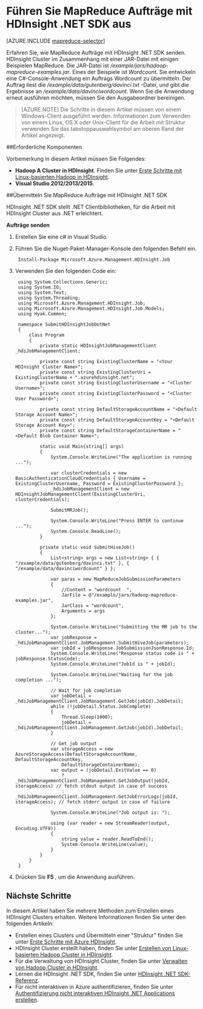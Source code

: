 <properties
    pageTitle="Übermitteln MapReduce Aufträge mit HDInsight .NET SDK | Microsoft Azure"
    description="Informationen Sie zum MapReduce Aufträge an Azure HDInsight Hadoop mit HDInsight .NET SDK zu übermitteln."
    editor="cgronlun"
    manager="jhubbard"
    services="hdinsight"
    documentationCenter=""
    tags="azure-portal"
    authors="mumian"/>

<tags
    ms.service="hdinsight"
    ms.workload="big-data"
    ms.tgt_pltfrm="na"
    ms.devlang="na"
    ms.topic="article"
   ms.date="10/28/2016"
    ms.author="jgao"/>

# <a name="run-mapreduce-jobs-using-hdinsight-net-sdk"></a>Führen Sie MapReduce Aufträge mit HDInsight .NET SDK aus

[AZURE.INCLUDE [mapreduce-selector](../../includes/hdinsight-selector-use-mapreduce.md)]

Erfahren Sie, wie MapReduce Aufträge mit HDInsight .NET SDK senden. HDInsight Cluster im Zusammenhang mit einer JAR-Datei mit einigen Beispielen MapReduce. Die JAR-Datei ist */example/jars/hadoop-mapreduce-examples.jar*.  Eines der Beispiele ist *Wordcount*. Sie entwickeln eine C#-Console-Anwendung ein Auftrags Wordcount zu übermitteln.  Der Auftrag liest die */example/data/gutenberg/davinci.txt* -Datei, und gibt die Ergebnisse an */example/data/davinciwordcount*.  Wenn Sie die Anwendung erneut ausführen möchten, müssen Sie den Ausgabeordner bereinigen.

> [AZURE.NOTE] Die Schritte in diesem Artikel müssen von einem Windows-Client ausgeführt werden. Informationen zum Verwenden von einem Linux, OS X oder Unix-Client für die Arbeit mit Struktur verwenden Sie das tabstoppauswahlsymbol am oberen Rand der Artikel angezeigt.

##<a name="prerequisites"></a>Erforderliche Komponenten

Vorbemerkung in diesem Artikel müssen Sie Folgendes:

- **Hadoop A Cluster in HDInsight**. Finden Sie unter [Erste Schritte mit Linux-basierten Hadoop in HDInsight](hdinsight-use-sqoop.md#create-cluster-and-sql-database).
- **Visual Studio 2012/2013/2015**.

##<a name="submit-mapreduce-jobs-using-hdinsight-net-sdk"></a>Übermitteln Sie MapReduce Aufträge mit HDInsight .NET SDK

HDInsight .NET SDK stellt .NET Clientbibliotheken, für die Arbeit mit HDInsight Cluster aus .NET erleichtert. 

**Aufträge senden**

1. Erstellen Sie eine c# in Visual Studio.
2. Führen Sie die Nuget-Paket-Manager-Konsole den folgenden Befehl ein.

        Install-Package Microsoft.Azure.Management.HDInsight.Job

2. Verwenden Sie den folgenden Code ein:

        using System.Collections.Generic;
        using System.IO;
        using System.Text;
        using System.Threading;
        using Microsoft.Azure.Management.HDInsight.Job;
        using Microsoft.Azure.Management.HDInsight.Job.Models;
        using Hyak.Common;

        namespace SubmitHDInsightJobDotNet
        {
            class Program
            {
                private static HDInsightJobManagementClient _hdiJobManagementClient;

                private const string ExistingClusterName = "<Your HDInsight Cluster Name>";
                private const string ExistingClusterUri = ExistingClusterName + ".azurehdinsight.net";
                private const string ExistingClusterUsername = "<Cluster Username>";
                private const string ExistingClusterPassword = "<Cluster User Password>";

                private const string DefaultStorageAccountName = "<Default Storage Account Name>";
                private const string DefaultStorageAccountKey = "<Default Storage Account Key>";
                private const string DefaultStorageContainerName = "<Default Blob Container Name>";

                static void Main(string[] args)
                {
                    System.Console.WriteLine("The application is running ...");

                    var clusterCredentials = new BasicAuthenticationCloudCredentials { Username = ExistingClusterUsername, Password = ExistingClusterPassword };
                    _hdiJobManagementClient = new HDInsightJobManagementClient(ExistingClusterUri, clusterCredentials);

                    SubmitMRJob();

                    System.Console.WriteLine("Press ENTER to continue ...");
                    System.Console.ReadLine();
                }

                private static void SubmitHiveJob()
                {
                    List<string> args = new List<string> { { "/example/data/gutenberg/davinci.txt" }, { "/example/data/davinciwordcount" } };

                    var paras = new MapReduceJobSubmissionParameters
                    {
                        //Content = "wordcount  ",
                        JarFile = @"/example/jars/hadoop-mapreduce-examples.jar",
                        JarClass = "wordcount",
                        Arguments = args
                    };

                    System.Console.WriteLine("Submitting the MR job to the cluster...");
                    var jobResponse = _hdiJobManagementClient.JobManagement.SubmitHiveJob(parameters);
                    var jobId = jobResponse.JobSubmissionJsonResponse.Id;
                    System.Console.WriteLine("Response status code is " + jobResponse.StatusCode);
                    System.Console.WriteLine("JobId is " + jobId);

                    System.Console.WriteLine("Waiting for the job completion ...");

                    // Wait for job completion
                    var jobDetail = _hdiJobManagementClient.JobManagement.GetJob(jobId).JobDetail;
                    while (!jobDetail.Status.JobComplete)
                    {
                        Thread.Sleep(1000);
                        jobDetail = _hdiJobManagementClient.JobManagement.GetJob(jobId).JobDetail;
                    }

                    // Get job output
                    var storageAccess = new AzureStorageAccess(DefaultStorageAccountName, DefaultStorageAccountKey,
                        DefaultStorageContainerName);
                    var output = (jobDetail.ExitValue == 0)
                        ? _hdiJobManagementClient.JobManagement.GetJobOutput(jobId, storageAccess) // fetch stdout output in case of success
                        : _hdiJobManagementClient.JobManagement.GetJobErrorLogs(jobId, storageAccess); // fetch stderr output in case of failure

                    System.Console.WriteLine("Job output is: ");

                    using (var reader = new StreamReader(output, Encoding.UTF8))
                    {
                        string value = reader.ReadToEnd();
                        System.Console.WriteLine(value);
                    }
                }
            }
        }

5. Drücken Sie **F5** , um die Anwendung ausführen.


## <a name="next-steps"></a>Nächste Schritte

In diesem Artikel haben Sie mehrere Methoden zum Erstellen eines HDInsight Clusters erhalten. Weitere Informationen finden Sie unter den folgenden Artikeln:

- Erstellen eines Clusters und Übermitteln einer "Struktur" finden Sie unter [Erste Schritte mit Azure HDInsight](hdinsight-hadoop-linux-tutorial-get-started.md).
- HDInsight Cluster erstellt haben, finden Sie unter [Erstellen von Linux-basierten Hadoop Cluster in HDInsight](hdinsight-hadoop-provision-linux-clusters.md).
- Für die Verwaltung von HDInsight Cluster, finden Sie unter [Verwalten von Hadoop Cluster in HDInsight](hdinsight-administer-use-management-portal.md).
- Lernen die HDInsight .NET SDK, finden Sie unter [HDInsight .NET SDK-Referenz](https://msdn.microsoft.com/library/mt271028.aspx).
- Für nicht interaktiven in Azure authentifizieren, finden Sie unter [Authentifizierung nicht interaktiven HDInsight .NET Applications erstellen](hdinsight-create-non-interactive-authentication-dotnet-applications.md).




